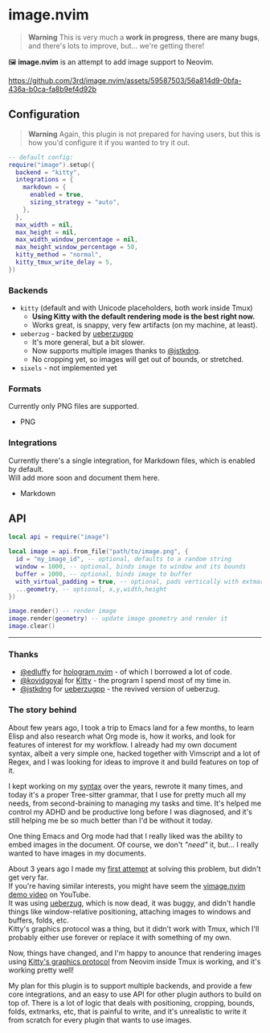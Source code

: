# image.nvim

> **Warning**
> This is very much a **work in progress**, **there are many bugs**, and there's lots to improve, but... we're getting there!

🖼️ **image.nvim** is an attempt to add image support to Neovim.

https://github.com/3rd/image.nvim/assets/59587503/56a814d9-0bfa-436a-b0ca-fa8b9ef4d92b


## Configuration

> **Warning**
> Again, this plugin is not prepared for having users, but this is how you'd configure it if you wanted to try it out.

```lua
-- default config:
require("image").setup({
  backend = "kitty",
  integrations = {
    markdown = {
      enabled = true,
      sizing_strategy = "auto",
    },
  },
  max_width = nil,
  max_height = nil,
  max_width_window_percentage = nil,
  max_height_window_percentage = 50,
  kitty_method = "normal",
  kitty_tmux_write_delay = 5,
})
```

### Backends

- `kitty` (default and with Unicode placeholders, both work inside Tmux)
    - **Using Kitty with the default rendering mode is the best right now.**
    - Works great, is snappy, very few artifacts (on my machine, at least).
- `ueberzug` - backed by [ueberzugpp](https://github.com/jstkdng/ueberzugpp)
    - It's more general, but a bit slower.
    - Now supports multiple images thanks to [@jstkdng](https://github.com/jstkdng/ueberzugpp/issues/74).
    - No cropping yet, so images will get out of bounds, or stretched.
- `sixels` - not implemented yet

### Formats

Currently only PNG files are supported.

- PNG

### Integrations

Currently there's a single integration, for Markdown files, which is enabled by default.
\
Will add more soon and document them here.

- Markdown

## API

```lua
local api = require("image")

local image = api.from_file("path/to/image.png", {
  id = "my_image_id", -- optional, defaults to a random string
  window = 1000, -- optional, binds image to window and its bounds
  buffer = 1000, -- optional, binds image to buffer
  with_virtual_padding = true, -- optional, pads vertically with extmarks
  ...geometry, -- optional, x,y,width,height
})

image.render() -- render image
image.render(geometry) -- update image geometry and render it
image.clear()
```

---

### Thanks

- [@edluffy](https://github.com/edluffy) for [hologram.nvim](https://github.com/edluffy/hologram.nvim) - of which I borrowed a lot of code.
- [@kovidgoyal](https://github.com/kovidgoyal) for [Kitty](https://github.com/kovidgoyal/kitty) - the program I spend most of my time in.
- [@jstkdng](https://github.com/jstkdng) for [ueberzugpp](https://github.com/jstkdng/ueberzugpp) - the revived version of ueberzug.

### The story behind
About few years ago, I took a trip to Emacs land for a few months, to learn Elisp and also research what Org mode is, how it works,
and look for features of interest for my workflow.
I already had my own document syntax, albeit a very simple one, hacked together with Vimscript and a lot
of Regex, and I was looking for ideas to improve it and build features on top of it.

I kept working on my [syntax](https://github.com/3rd/syslang) over the years, rewrote it many times, and today it's a proper Tree-sitter grammar,
that I use for pretty much all my needs, from second-braining to managing my tasks and time.
It's helped me control my ADHD and be productive long before I was diagnosed, and it's still helping me be
so much better than I'd be without it today.

One thing Emacs and Org mode had that I really liked was the ability to embed images in the document.
Of course, we don't *"need"* it, but... I really wanted to have images in my documents.

About 3 years ago I made my [first attempt](https://github.com/3rd/vimage.nvim/tree/master) at solving this problem, but didn't get very far.
\
If you're having similar interests, you might have seem the [vimage.nvim demo video](https://www.youtube.com/watch?v=cnt9mPOjrLg) on YouTube.
\
It was using [ueberzug](https://github.com/seebye/ueberzug), which is now dead, it was buggy, and didn't
handle things like window-relative positioning, attaching images to windows and buffers, folds, etc.
\
Kitty's graphics protocol was a thing, but it didn't work with Tmux, which I'll probably either use forever
or replace it with something of my own.

Now, things have changed, and I'm happy to anounce that rendering images using [Kitty's graphics protocol](https://sw.kovidgoyal.net/kitty/graphics-protocol.html)
from Neovim inside Tmux is working, and it's working pretty well!

My plan for this plugin is to support multiple backends, and provide a few core integrations, and an easy to use API
for other plugin authors to build on top of. There is a lot of logic that deals with positioning, cropping, bounds,
folds, extmarks, etc, that is painful to write, and it's unrealistic to write it from scratch for every plugin that
wants to use images.

